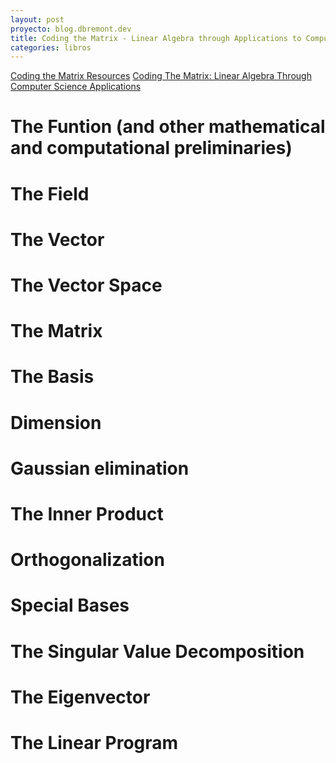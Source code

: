 ```yaml
---
layout: post
proyecto: blog.dbremont.dev
title: Coding the Matrix - Linear Algebra through Applications to Compute Science
categories: libros
---
```


<!--more-->

[Coding the Matrix Resources](http://resources.codingthematrix.com/)
[Coding The Matrix: Linear Algebra Through Computer Science Applications](https://codingthematrix.com/)

# The Funtion (and other mathematical and computational preliminaries)
# The Field
# The Vector
# The Vector Space
# The Matrix
# The Basis
# Dimension
# Gaussian elimination
# The Inner Product
# Orthogonalization
# Special Bases
# The Singular Value Decomposition
# The Eigenvector
# The Linear Program